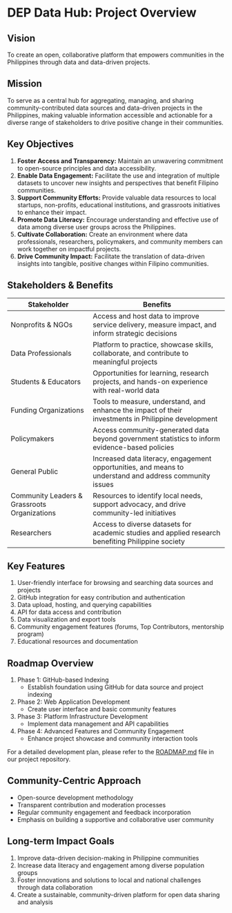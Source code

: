 # DEP Data Hub: Project Overview

## Vision
To create an open, collaborative platform that empowers communities in the Philippines through data and data-driven projects.

## Mission
To serve as a central hub for aggregating, managing, and sharing community-contributed data sources and data-driven projects in the Philippines, making valuable information accessible and actionable for a diverse range of stakeholders to drive positive change in their communities.

## Key Objectives
1. **Foster Access and Transparency:** Maintain an unwavering commitment to open-source principles and data accessibility.
2. **Enable Data Engagement:** Facilitate the use and integration of multiple datasets to uncover new insights and perspectives that benefit Filipino communities.
3. **Support Community Efforts:** Provide valuable data resources to local startups, non-profits, educational institutions, and grassroots initiatives to enhance their impact.
4. **Promote Data Literacy:** Encourage understanding and effective use of data among diverse user groups across the Philippines.
5. **Cultivate Collaboration:** Create an environment where data professionals, researchers, policymakers, and community members can work together on impactful projects.
6. **Drive Community Impact:** Facilitate the translation of data-driven insights into tangible, positive changes within Filipino communities.

## Stakeholders & Benefits
| Stakeholder | Benefits |
|-------------|----------|
| Nonprofits & NGOs | Access and host data to improve service delivery, measure impact, and inform strategic decisions |
| Data Professionals | Platform to practice, showcase skills, collaborate, and contribute to meaningful projects |
| Students & Educators | Opportunities for learning, research projects, and hands-on experience with real-world data |
| Funding Organizations | Tools to measure, understand, and enhance the impact of their investments in Philippine development |
| Policymakers | Access community-generated data beyond government statistics to inform evidence-based policies |
| General Public | Increased data literacy, engagement opportunities, and means to understand and address community issues |
| Community Leaders & Grassroots Organizations | Resources to identify local needs, support advocacy, and drive community-led initiatives |
| Researchers | Access to diverse datasets for academic studies and applied research benefiting Philippine society |

## Key Features
1. User-friendly interface for browsing and searching data sources and projects
2. GitHub integration for easy contribution and authentication
3. Data upload, hosting, and querying capabilities
4. API for data access and contribution
5. Data visualization and export tools
6. Community engagement features (forums, Top Contributors, mentorship program)
7. Educational resources and documentation

## Roadmap Overview
1. Phase 1: GitHub-based Indexing
   - Establish foundation using GitHub for data source and project indexing
2. Phase 2: Web Application Development
   - Create user interface and basic community features
3. Phase 3: Platform Infrastructure Development
   - Implement data management and API capabilities
4. Phase 4: Advanced Features and Community Engagement
   - Enhance project showcase and community interaction tools

For a detailed development plan, please refer to the [ROADMAP.md](ROADMAP.md) file in our project repository.

## Community-Centric Approach
- Open-source development methodology
- Transparent contribution and moderation processes
- Regular community engagement and feedback incorporation
- Emphasis on building a supportive and collaborative user community

## Long-term Impact Goals
1. Improve data-driven decision-making in Philippine communities
2. Increase data literacy and engagement among diverse population groups
3. Foster innovations and solutions to local and national challenges through data collaboration
4. Create a sustainable, community-driven platform for open data sharing and analysis
